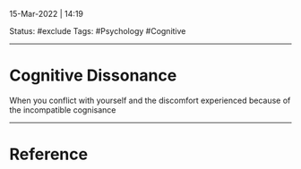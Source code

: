 15-Mar-2022 | 14:19

Status: #exclude 
Tags: #Psychology #Cognitive

---
# Cognitive Dissonance

When you conflict with yourself and the discomfort experienced because of the incompatible cognisance 


---
# Reference
